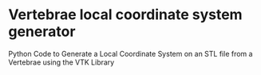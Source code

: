# Vertebrae local coordinate system generator
Python Code to Generate a Local Coordinate System on an STL file from a Vertebrae using the VTK Library
